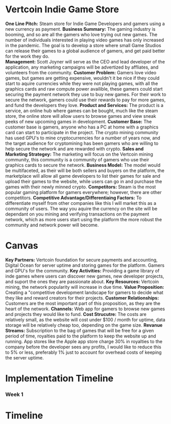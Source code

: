 # Vertcoin Indie Game Store
**One Line Pitch:** Steam store for Indie Game Developers and gamers using a new currency as payment.
**Business Summary:** The gaming industry is booming, and so are all the gamers who love trying out new games. The number of individuals interested in playing video games has only increased in the pandemic. The goal is to develop a store where small Game Studios can release their games to a global audience of gamers, and get paid better for the work they do.  
**Management:** Scott Joyner will serve as the CEO and lead developer of the application, any marketing campaigns will be advertized by affliates, and volunteers from the community.
**Customer Problem:** Gamers love video games, but games are getting expensive, wouldn't it be nice if they could start to aquire currencies while they were not playing games, with all the graphics cards and raw compute power availible, these gamers could start securing the payment network they use to buy new games. For their work to secure the network, gamers could use their rewards to pay for more games, and fund the developers they love.
**Product and Services:** The product is a service, an online hub where games can be bought, much like the steam store, the online store will allow users to browse games and view sneak peeks of new upcoming games in development.
**Customer Base:** The customer base is gamers, anyone who has a PC at home with a graphics card can start to participate in the project. The crypto mining community has used GPU's to mine cryptocurrencies for a number of years now, and the target audience for cryptomining has been gamers who are willing to help secure the network and are rewarded with crypto. 
**Sales and Marketing Strategey:** The marketing will focus on the Vertcoin mining community, this community is a community of gamers who use their graphics cards to secure the network.
**Business Model:** The model would be multifaceted, as their will be both sellers and buyers on the platform, the marketplace will allow all game developers to list their games for sale and upload their games to the website, while users can go in and purchase the games with their newly minned crypto. 
**Competitors:** Steam is the most popular gaming platform for gamers everywhere; however, there are other competitors.
**Competitive Advantage/Differentiaing Factors:** To differentiate myself from other companies like this I will market this as a community of users. The way you aquire the currency on the site will be dependant on you mining and verifying transactions on the payment network, which as more users start using the platform the more robust the community and network power will become.

# Canvas
**Key Partners:** Vertcoin foundation for secure payments and accounting, Digital Ocean for server uptime and storing games for the platform. Gamers and GPU's for the community.
**Key Activities:** Providing a game library of inde games where users can discover new games, new developer projects, and suport the ones they are passionate about. 
**Key Resources:** Vertcoin mining, the network popularity will increase in due time.
**Value Proposition:** Creating a "competitive development landscape for gamers to decide what they like and reward creators for their projects.
**Customer Relationships:** Customers are the most important part of this proposition, as they are the heart of the network.
**Channels:** Web app for gamers to browse new games and projects they would like to fund.
**Cost Strucutre:** The costs are relatively small, as the website will cost under $100 / month for uptime, data storage will be relatively cheap too, depending on the game size.
**Revanue Streams:** Subscription to the bag of games that will be free for a given period of time, royalties paid to the platform to keep the website up and running. App stores like the Apple app store charge 30% in royalties to the company before the developer sees any profits, I would like to reduce this to 5% or less, preferably 1% just to account for overhead costs of keeping the server uptime. 


# Implementation Timeline
### Week 1 


# Timeline
